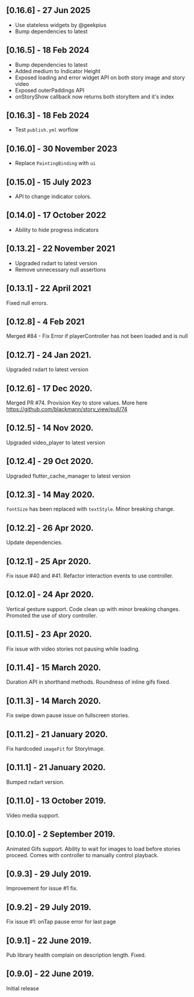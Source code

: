 ## [0.16.6] - 27 Jun 2025
- Use stateless widgets by @geekpius
- Bump dependencies to latest

## [0.16.5] - 18 Feb 2024
- Bump dependencies to latest
- Added medium to Indicator Height
- Exposed loading and error widget API on both story image and story video
- Exposed outerPaddings API
- onStoryShow callback now returns both storyItem and it's index

## [0.16.3] - 18 Feb 2024
- Test `publish.yml` worflow

## [0.16.0] - 30 November 2023
- Replace `PaintingBinding` with `ui`

## [0.15.0] - 15 July 2023
- API to change indicator colors.

## [0.14.0] - 17 October 2022
- Ability to hide progress indicators

## [0.13.2] - 22 November 2021
- Upgraded rxdart to latest version
- Remove unnecessary null assertions

## [0.13.1] - 22 April 2021
Fixed null errors.

## [0.12.8] - 4 Feb 2021
Merged #84 - Fix Error if playerController has not been loaded and is null

## [0.12.7] - 24 Jan 2021.
Upgraded rxdart to latest version

## [0.12.6] - 17 Dec 2020.
Merged PR #74. Provision Key to store values. More here https://github.com/blackmann/story_view/pull/74

## [0.12.5] - 14 Nov 2020.
Upgraded video_player to latest version

## [0.12.4] - 29 Oct 2020.
Upgraded flutter_cache_manager to latest version

## [0.12.3] - 14 May 2020.
`fontSize` has been replaced with `textStyle`. Minor breaking change.

## [0.12.2] - 26 Apr 2020.

Update dependencies.

## [0.12.1] - 25 Apr 2020.

Fix issue #40 and #41. Refactor interaction events to use controller.

## [0.12.0] - 24 Apr 2020.

Vertical gesture support. Code clean up with minor breaking changes. Promoted the use of story controller.

## [0.11.5] - 23 Apr 2020.

Fix issue with video stories not pausing while loading.

## [0.11.4] - 15 March 2020.

Duration API in shorthand methods. Roundness of inline gifs fixed.

## [0.11.3] - 14 March 2020.

Fix swipe down pause issue on fullscreen stories.

## [0.11.2] - 21 January 2020.

Fix hardcoded `imageFit` for StoryImage.

## [0.11.1] - 21 January 2020.

Bumped rxdart version.

## [0.11.0] - 13 October 2019.

Video media support.

## [0.10.0] - 2 September 2019.

Animated Gifs support.
Ability to wait for images to load before stories proceed.
Comes with controller to manually control playback.

## [0.9.3] - 29 July 2019.

Improvement for issue #1 fix.

## [0.9.2] - 29 July 2019.

Fix issue #1: onTap pause error for last page

## [0.9.1] - 22 June 2019.

Pub library health complain on description length. Fixed.

## [0.9.0] - 22 June 2019.

Initial release
